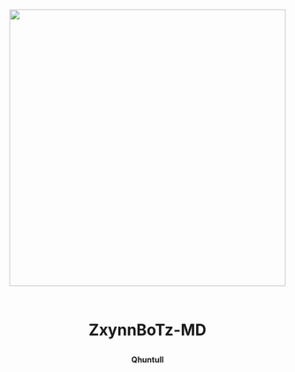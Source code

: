 <h1 align="center">

<img width="500" src="https://dafunda.com/wp-content/uploads/2021/01/Karakter-Hunter-x-Hunter-Yang-Kuat-Menurut-Hisoka.jpg">

<br> ZxynnBoTz-MD
</h1>
<h4 align="center">Qhuntull</h4>
